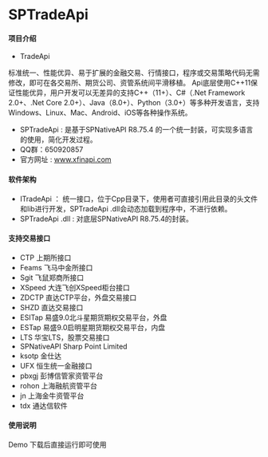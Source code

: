 # SPTradeApi

#### 项目介绍
- TradeApi

​        标准统一、性能优异、易于扩展的金融交易、行情接口，程序或交易策略代码无需修改，即可在各交易所、期货公司、资管系统间平滑移植。 Api底层使用C++11保证性能优异，用户开发可以无差异的支持C++（11+）、C#（.Net Framework 2.0+、.Net Core 2.0+）、Java（8.0+）、Python（3.0+）等多种开发语言，支持Windows、Linux、Mac、Android、iOS等各种操作系统。

- SPTradeApi : 是基于SPNativeAPI R8.75.4 的一个统一封装，可实现多语言的使用，简化开发过程。
- QQ群：650920857
- 官方网址 :  www.xfinapi.com

#### 软件架构
- ITradeApi ： 统一接口，位于Cpp目录下，使用者可直接引用此目录的头文件和lib进行开发，SPTradeApi .dll会动态加载到程序中，不进行依赖。
- SPTradeApi .dll : 对底层SPNativeAPI R8.75.4的封装。

#### 支持交易接口

- CTP 上期所接口
- Feams 飞马中金所接口
- Sgit 飞鼠郑商所接口
- XSpeed 大连飞创XSpeed柜台接口
- ZDCTP 直达CTP平台，外盘交易接口
- SHZD 直达交易接口
- ESITap 易盛9.0北斗星期货期权交易平台，外盘
- ESTap 易盛9.0启明星期货期权交易平台，内盘
- LTS  华宝LTS，股票交易接口
- SPNativeAPI   Sharp Point Limited 
- ksotp 金仕达
- UFX  恒生统一金融接口
- pbxgj 彭博信管家资管平台
- rohon 上海融航资管平台
- jn 上海金牛资管平台
- tdx 通达信软件

#### 使用说明

Demo 下载后直接运行即可使用